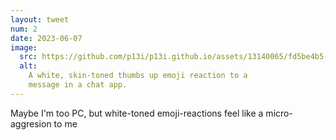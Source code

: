 ```yaml
---
layout: tweet
num: 2
date: 2023-06-07
image:
  src: https://github.com/p13i/p13i.github.io/assets/13140065/fd5be4b5-a28e-4b46-9c62-74e872cea76d
  alt:
    A white, skin-toned thumbs up emoji reaction to a
    message in a chat app.
---
```


Maybe I'm too PC, but white-toned emoji-reactions feel like
a micro-aggresion to me
